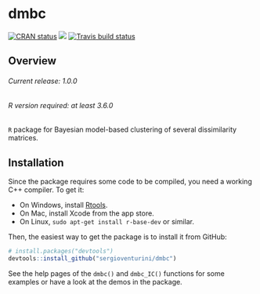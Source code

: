 # dmbc

<!-- badges: start -->

[![CRAN
status](https://www.r-pkg.org/badges/version/dmbc)](https://cran.r-project.org/package=dmbc)
[![](http://cranlogs.r-pkg.org/badges/grand-total/dmbc?color=blue)](https://cran.r-project.org/package=dmbc)
[![Travis build status](https://travis-ci.org/sergioventurini/dmbc.svg?branch=master)](https://travis-ci.org/sergioventurini/dmbc)

<!-- badges: end -->

## Overview

###### Current release: 1.0.0
###### R version required: at least 3.6.0
`R` package for Bayesian model-based clustering of several dissimilarity
matrices.

## Installation

Since the package requires some code to be compiled, you need a working C++
compiler. To get it:

- On Windows, install [Rtools](https://cran.r-project.org/bin/windows/Rtools/).
- On Mac, install Xcode from the app store.
- On Linux, `sudo apt-get install r-base-dev` or similar.

Then, the easiest way to get the package is to install it from GitHub:

``` r
# install.packages("devtools")
devtools::install_github("sergioventurini/dmbc")
```

See the help pages of the `dmbc()` and `dmbc_IC()` functions for some examples
or have a look at the demos in the package.
